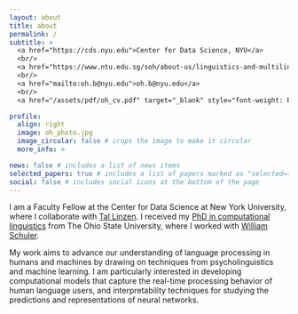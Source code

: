 ```yaml
---
layout: about
title: about
permalink: /
subtitle: >
  <a href="https://cds.nyu.edu">Center for Data Science, NYU</a>
  <br/>
  <a href="https://www.ntu.edu.sg/soh/about-us/linguistics-and-multilingual-studies">Linguistics and Multilingual Studies, NTU SG (Jan. '26)</a>
  <br/>
  <a href="mailto:oh.b@nyu.edu">oh.b@nyu.edu</a>
  <br/>
  <a href="/assets/pdf/oh_cv.pdf" target="_blank" style="font-weight: bold">Curriculum Vitae</a>

profile:
  align: right
  image: oh_photo.jpg
  image_circular: false # crops the image to make it circular
  more_info: >

news: false # includes a list of news items
selected_papers: true # includes a list of papers marked as "selected={true}"
social: false # includes social icons at the bottom of the page
---
```


I am a Faculty Fellow at the Center for Data Science at New York University, where I collaborate with [Tal Linzen](https://tallinzen.net). I received my [PhD in computational linguistics](http://rave.ohiolink.edu/etdc/view?acc_num=osu1721361736527541) from The Ohio State University, where I worked with [William Schuler](https://www.asc.ohio-state.edu/schuler.77).

My work aims to advance our understanding of language processing in humans and machines by drawing on techniques from psycholinguistics and machine learning. I am particularly interested in developing computational models that capture the real-time processing behavior of human language users, and interpretability techniques for studying the predictions and representations of neural networks.
